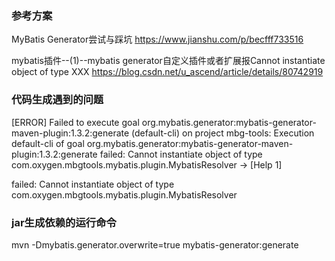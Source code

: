 
### 参考方案

MyBatis Generator尝试与踩坑
https://www.jianshu.com/p/becfff733516

mybatis插件--(1)--mybatis generator自定义插件或者扩展报Cannot instantiate object of type XXX
https://blog.csdn.net/u_ascend/article/details/80742919




### 代码生成遇到的问题

[ERROR] Failed to execute goal org.mybatis.generator:mybatis-generator-maven-plugin:1.3.2:generate (default-cli) 
on project mbg-tools: Execution default-cli of goal org.mybatis.generator:mybatis-generator-maven-plugin:1.3.2:generate
 failed: Cannot instantiate object of type com.oxygen.mbgtools.mybatis.plugin.MybatisResolver -> [Help 1]



failed: Cannot instantiate object of type com.oxygen.mbgtools.mybatis.plugin.MybatisResolver



### jar生成依赖的运行命令

mvn -Dmybatis.generator.overwrite=true mybatis-generator:generate




